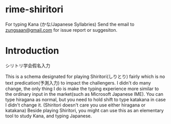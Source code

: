 # rime-shiritori

For typing Kana (かな/Japanese Syllabries)
Send the email to <zungsaan@gmail.com> for issue report or suggesiton.

# Introduction

シリトリ学会假名入力

This is a schema designated for playing Shiritori(しりとり) fairly which is no text predication(予測入力) to impact the challengers.
I didn't do many change, the only thing I do is make the typing experience more similar to the ordinary input in the market(such as Microsoft Japanese IME).
You can type hiragana as normal, but you need to hold shift to type katakana in case I didn't change it. (Shiritori doesn't care you use either hiragana or katakana)
Beside playing Shiritori, you might can use this as an elementary tool to study Kana, and typing Japanese.

